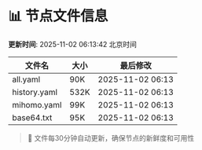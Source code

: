 # 📊 节点文件信息

**更新时间**: 2025-11-02 06:13:42 北京时间

| 文件名 | 大小 | 最后修改 |
|--------|------|----------|
| all.yaml | 90K | 2025-11-02 06:13 |
| history.yaml | 532K | 2025-11-02 06:13 |
| mihomo.yaml | 99K | 2025-11-02 06:13 |
| base64.txt | 95K | 2025-11-02 06:13 |

> 🔄 文件每30分钟自动更新，确保节点的新鲜度和可用性
